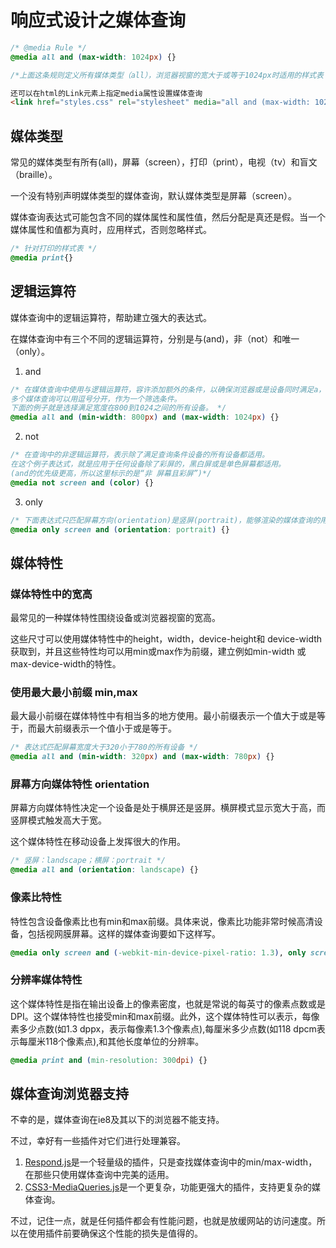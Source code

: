 # 响应式设计之媒体查询

```css
/* @media Rule */
@media all and (max-width: 1024px) {}

/*上面这条规则定义所有媒体类型（all），浏览器视窗的宽大于或等于1024px时适用的样式表（表达式: max-width: 1024px;）*/
```

```html
还可以在html的Link元素上指定media属性设置媒体查询
<link href="styles.css" rel="stylesheet" media="all and (max-width: 1024px)">
```

## 媒体类型

常见的媒体类型有所有(all)，屏幕（screen），打印（print），电视（tv）和盲文（braille）。

一个没有特别声明媒体类型的媒体查询，默认媒体类型是屏幕（screen）。

媒体查询表达式可能包含不同的媒体属性和属性值，然后分配是真还是假。当一个媒体属性和值都为真时，应用样式，否则忽略样式。

```css
/* 针对打印的样式表 */
@media print{}
```


## 逻辑运算符

媒体查询中的逻辑运算符，帮助建立强大的表达式。

在媒体查询中有三个不同的逻辑运算符，分别是与(and)，非（not）和唯一（only）。

1. and
```css
/* 在媒体查询中使用与逻辑运算符，容许添加额外的条件，以确保浏览器或是设备同时满足a，b，c条件等等。
多个媒体查询可以用逗号分开，作为一个筛选条件。
下面的例子就是选择满足宽度在800到1024之间的所有设备。 */
@media all and (min-width: 800px) and (max-width: 1024px) {}	
```

2. not
```css
/* 在查询中的非逻辑运算符，表示除了满足查询条件设备的所有设备都适用。
在这个例子表达式，就是应用于任何设备除了彩屏的，黑白屏或是单色屏幕都适用。
(and的优先级更高，所以这里标示的是“非 屏幕且彩屏”)*/
@media not screen and (color) {}	
```

3. only
```css
/* 下面表达式只匹配屏幕方向(orientation)是竖屏(portrait)，能够渲染的媒体查询的用户代理。*/
@media only screen and (orientation: portrait) {}	
```

## 媒体特性

### 媒体特性中的宽高

最常见的一种媒体特性围绕设备或浏览器视窗的宽高。

这些尺寸可以使用媒体特性中的height，width，device-height和 device-width获取到，并且这些特性均可以用min或max作为前缀，建立例如min-width 或 max-device-width的特性。

### 使用最大最小前缀 min,max

最大最小前缀在媒体特性中有相当多的地方使用。最小前缀表示一个值大于或是等于，而最大前缀表示一个值小于或是等于。
```css
/* 表达式匹配屏幕宽度大于320小于780的所有设备 */
@media all and (min-width: 320px) and (max-width: 780px) {}	
```

### 屏幕方向媒体特性 orientation

屏幕方向媒体特性决定一个设备是处于横屏还是竖屏。横屏模式显示宽大于高，而竖屏模式触发高大于宽。

这个媒体特性在移动设备上发挥很大的作用。
```css
/* 竖屏：landscape；横屏：portrait */
@media all and (orientation: landscape) {}	
```

### 像素比特性

特性包含设备像素比也有min和max前缀。具体来说，像素比功能非常时候高清设备，包括视网膜屏幕。这样的媒体查询要如下这样写。
```css
@media only screen and (-webkit-min-device-pixel-ratio: 1.3), only screen and (min-device-pixel-ratio: 1.3) {}
```

### 分辨率媒体特性

这个媒体特性是指在输出设备上的像素密度，也就是常说的每英寸的像素点数或是DPI。这个媒体特性也接受min和max前缀。此外，这个媒体特性可以表示，每像素多少点数(如1.3 dppx，表示每像素1.3个像素点),每厘米多少点数(如118 dpcm表示每厘米118个像素点),和其他长度单位的分辨率。
```css
@media print and (min-resolution: 300dpi) {}	
```

## 媒体查询浏览器支持

不幸的是，媒体查询在ie8及其以下的浏览器不能支持。

不过，幸好有一些插件对它们进行处理兼容。

1. [Respond.js](https://github.com/scottjehl/Respond/)是一个轻量级的插件，只是查找媒体查询中的min/max-width，在那些只使用媒体查询中完美的适用。
2. [CSS3-MediaQueries.js](https://code.google.com/p/css3-mediaqueries-js/)是一个更复杂，功能更强大的插件，支持更复杂的媒体查询。

不过，记住一点，就是任何插件都会有性能问题，也就是放缓网站的访问速度。所以在使用插件前要确保这个性能的损失是值得的。































